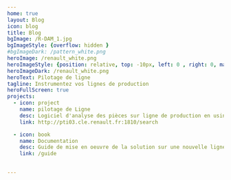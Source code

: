```yaml
---
home: true
layout: Blog
icon: blog
title: Blog
bgImage: /R-DAM_1.jpg
bgImageStyle: {overflow: hidden }
#bgImageDark: /pattern_white.png
heroImage: /renault_white.png
heroImageStyle: {position: relative, top: -10px, left: 0 , right: 0, margin-bottom: 100px }
heroImageDark: /renault_white.png
heroText: Pilotage de ligne
tagline: Instrumentez vos lignes de production 
heroFullScreen: true
projects:
  - icon: project
    name: pilotage de Ligne
    desc: Logiciel d'analyse des pièces sur ligne de production en usinage
    link: http://pti03.cle.renault.fr:1810/search

  - icon: book
    name: Documentation
    desc: Guide de mise en oeuvre de la solution sur une nouvelle ligne
    link: /guide

  
---
```


